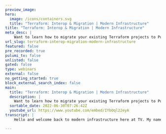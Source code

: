 ```yaml
---
preview_image:
hero:
  image: /icons/containers.svg
  title: "Terraform: Interop & Migration | Modern Infrastructure"
title: "Terraform: Interop & Migration | Modern Infrastructure"
meta_desc: |
    Want to learn how to migrate your existing Terraform projects to Pulumi, or even integrate HashiCorp Terraform providers? Join David as he walks yo...
url_slug: terraform-interop-migration-modern-infrastructure
featured: false
pre_recorded: true
pulumi_tv: false
unlisted: false
gated: false
type: webinars
external: false
no_getting_started: true
block_external_search_index: false
main:
  title: "Terraform: Interop & Migration | Modern Infrastructure"
  description: |
    Want to learn how to migrate your existing Terraform projects to Pulumi, or even integrate HashiCorp Terraform providers? Join David as he walks you through your options in this latest installment of Modern Infrastructure.  🌐 Links: Terraform Migration Guide: https://github.com/pulumiverse/terraform-migration-guide   💠Terraform HCL Guide: https://github.com/pulumiverse/terraform-migration-guide/tree/main/hcl-guide   💠tf2pulumi: https://github.com/pulumi/tf2pulumi Pulumi Import: https://www.pulumi.com/docs/guides/adopting/from_terraform/ Building a Bridged Terraform Provider: https://youtu.be/ZjTFaqMrYvY
  sortable_date: 2022-06-30T07:26:42Z
  youtube_url: https://www.youtube.com/embed/IYbOql22eyA
transcript: |
    Hello and welcome back to modern infrastructure here at TV. My name is David Flanagan. Although you may know me from across the internet as coach, I'm a developer advocate at Pulumi. And today I want to spend the next 10 minutes sharing with you ways to migrate existing terra farm projects over to Pulumi using a few different tools and techniques. We're at a lucky time and age as developers where infrastructures code is no longer new people have been practicing infrastructures code for a while and you may just be new to Pulumi. So you may be wondering how do I take all this existing stuff that I have and bring it over to the plume ecosystem and I'm gonna share a few resources with you today. Oh, there is my screen. The first thing I want to talk about is something that I've been working on within the Pulumi Vers Organization on github. The Pulumi VIS organization uh was started by a group of Pulumi community members who wanted a centralized place for non official Pulumi staff to, to live. I'm very fortunate to be able to contribute to this as much as I can and one of the things that I really want to be able to help people with is that migration step that we're talking about today. So we have started over only in the last month, putting together the Terraform migration guide. This guide is going to be out over the next weeks and months for sure. But it's hopefully going to cover some of those hurdles that people often hit. So the first thing in this gaze that we cover is the Terraform HCL gate. We're going to assume with this guide that people have written some terraform before and are are relatively comfortable with the has configuration language. But what you may not understand when you're making that jump from terraform to Poli is well, what do some of those patterns or what does AC L look like and the various Plimer languages? And that's what that gate is there. For. The second part here is the TFGTF Pulumi is a tool that we'll be looking at during this session, which can convert to a which I do not disturb on uh choice of life. Sweet. Um Yeah, you have to plum as a tool that can help you convert Pulumi Terraform into plumbing code. And I'll show you some examples of that as well as some more advanced stuff that you can do with the Pulumi Import command and even some scripting. So this guy doesn't exist yet, but it will be coming soon. Uh We're making some improvements that we have to pollinate again, we will cover that in today's session. If you are not, you do not need to know all this stuff. Now, if you take a look at the AC L guide, you'll see that we have just some examples of common things that people do in HTL that they may not be sure how to bring across the blue ecosystem. Uh So the first one here is we take a look at code re use. What does that mean? Well, in Terra Farm, we have a concept of a module, we can group a bunch of TFS together ship them in a get repository and consume them via this module syntax with inputs and outputs. No, the way that it works in Pulumi is not going to be a surprise to most people is that Pulumi uses real programming languages and not A DS L. So there's no direct equivalent of modules except for if you're using Go well, you would just use Go mode and you would chuck your plum code that way M PM for typescript and javascript pi Pi for Python Maven for Java new get for dot net. Hopefully, nothing too surprising there. Um What we call out in this guide though is that, you know, there's no real need for the concept of a module because within polymer, you can factor all of your code to, to functions and classes to component resources and dynamic resources. So really you just have to consider it like software, right? Like when you build out your applications within your organization, when you see something that is repeated multiple times, we apply the dry concept where we do not repeat ourselves. So we extract and factor things into functions. Once those functions become stable, it may be that we want to provide more uh composition of those functions. We may tweak the inputs and the outputs, we may break them down into multiple functions and have higher order functions. Like all of these things that we do is good software development practices directly applied to our. So there's not the right module, but I think there's much better options. Something that people will be very accustomed to from the HCL landscape is that if they want conditional resources, the trick here is to set account to a tertiary value of one or zero. And then Pulumi, well, we can just use our programming language constructs. So if we were doing this in typescript, we would have an F statement that checked subconditions and then if we wish to, we would create the resource insight. Now, I'm not going to go through all of these. You're more than welcome to come and take a look at all of these blocks. We're going to add more over time and taking a look at the terra farm ecosystem and trying to give people a really good path to understand and migrate their code when they're not doing it automatically. It may be that you're doing partial migrations. It may be that you're setting up your preliminary project and stacks, keeping your existing turf farm and doing things in a slow but intentional way. That's ok. That guide is there to help. So you can find that at github dot com slash Pulumi slash terraform dash migration dash guide. And I hope that's the last time I have to see that out load. OK? The next thing I want to cover is the Pulumi import command. So we have a fantastic page of documentation here at Pulumi dot com. You can find it by going to Docs user guides, adopting Pulumi and importing infrastructure. I will create a short link for this and stick it into the show notes as soon as I'm done. I promise. But there's a few ways to import your existing infrastructure. The first one shown here that we can use the Pulumi import commands. So this is when you're doing that intentional but maybe slow moving migration from one ecosystem. It may not even be to farm. It could be any other infrastructure as co two and bringing it into the Pulumi ecosystem is that we can just run plume import against a single piece of infrastructure. What this does is it will import this into your state file and there is an option to generate the code and you'll end up with code that looks something like this. You can tweak the way that the plume import command works. But all the options are described on the cli you can see that we have a generate code. Where is the argument here does default the truth. So you don't need to worry about it. Um What it does is it will print the code to your terminal and if you do not want it to do that and you want it instead to rate it to a file, you can use dash O or dash dash out. Uh and that will, it will take the same code but a fail. So you don't need to do that badly. And there's a few other options here, especially if you're importing uh database things or stuff that you consider meshing critical, then you know, make sure that you mark these as protected. And if you need to change any properties, there's flags for that. If you want to build a parent or a hierarchy of resources, you can do that too. There's lots of, lots of abilities on the import command. And if you check our release blog from uh in May, there's a whole blog about the improvements and changes that we made to the P import, the link will be in the show notes directly after this live stream. So again, don't worry if we going to find it and make sure you've got stuff to click shortly. Now the import command is great, but it can be a little bit laborious. We're doing things one resource at a time and this is where we have the TF to Pulumi command. Oh, all right. There we go. Uh, is a, that can read T farm programs and give you a poly code in any of our supported sdks. Uh You can install it via Homer on Mac and Linux and you can run it with just there we go to Pulumi and then provide a target language by default, you're going to get no Js. Uh and we're gonna do a quick example of this because I think that it is relatively interesting. So here we have a Terra farm project that it spends up three random resources, password 12 and three, made them all different sizes purely for sure, no real. There's nothing specific about the sizes. You don't need to worry about it. Uh We have a terraform state file and if we run a terra form plan, it will tell us that there's nothing to do. So what we have here is a deployed and working terraform program. Now we can run TF to Pulumi like so and we'll get in index dot ts. This is scanned, our Pulumi project. It knows that we need a Pulumi package and the random provider is then created with three random resources pulling on the side just as we are in the Terra Farm program and brought across our name, password 12 and three. So TF to Pulumi is really cool. Uh We can run that again with target language and this time we will do go and why not do Python? Well at it. Now, if you take a look at Man dot Go, you see the exact same. You just need to go SDK. We have a pluming program, password, one password, two, password three. You'll notice that and TF to plume and the plume Cogen in general that we understand what it means to write Python code, we understand what it means to write goal code and we try to adhere to those ecosystems and the patterns and the rules that they have for naming variables, for naming classes, for naming everything and types, et cetera. And so the names and stuff may change a little bit, at least the I DS within Poli but everything else should be correct and will be correct. So you can see here and go. We have type wrappers, just the lack of generics. So we're doing politer and on all the values lastly, we'll take a look at made up pie. Mhm. Oh Main dot Pie telling me and we have to sim uh we have pass one password two passer three and a random random randoms. Perfect tsum is a wonderful tool and if you can use it, you should use it. However, there are some challenges with TF to Pulumi that are being addressed uh not quite as I speak but within the vicinity of as I am speaking and you'll see that if we go to our pill request here. Um We are adding terraform 0.12 support. This is a precursor to support on other versions of terra farm. There's also a pull request for support in the TF state file V four. So we know that TFP needs some love and needs some attention. We're working on it now. Um It will work for some used cases. It will fail for others. Please feel free to open issues and let us know what isn't working. We are committed to making this work and making this a great experience for developers. So I called this example complex. It's not actually complex. If you take a look at my main dot TF, it's relatively trivial, but I'm calling it complex because what I want to show you is the more manual way of handling a TF state migration when you cannot do it via TF to plumbing. So what we have here is we have the terraform required providers. We've got our AWS provider being configured. We've got uh AWS instance being provisioned. We have an S3 bucket being created and we have an access control list on the S3 bucket. I believe Ron and Timi here will fail. Yeah, we have an error. Uh And that's because the default provider is there. I probably could remove that and that would work, but that's not the point. What do we do in this case with TF to pollute. I think going to migrate our infrastructure. We have some tea yummy. Ok. Uh Just losing my train of thought. I was gonna tell you it's a lap time song but it doesn't really matter. Uh because I'm talking to myself. All right. So what I have done here is that we have a Terra farm program. It also um should be no changes. Good, no changes. Uh And we can't use TF deployment. So what's our next stage? Well, our, our plume import command is super cool. So if we scroll down, we have the bulk and poor operations documentation, what this allows us to do is to create a JSON file like so that has a list of resources with their type, their name and their ID. And if you can produce that file, Polier will import all the state and generate a code for multiple resources. So that is a really cool way to do it. Um But the thing is we need to get that resource list first because we're all developers, we can make that happen. So what I have here is a goal main dot go file that actually loads a subset of the TF state file loops through all the resources, pulls out the name ID and type maps them to plume types and spits out our resources do chase them here. We have the AWS instance, the S3 bucket and our AC L. And what that means is I can run a Pulumi import provide in a research these dot J on and turn out to rate to index alt dot TS. I mean, I've already done this term is already imported. What we're going to do is let me that RM DEV Force and we'll do that again. Oh, let me back. And it, 01 of all my, my Aws credentials have disappeared. Uh, excuse me, while I rep provisioned to reconfigure my S3 credentials. Oh, no, it won't be the credentials, right? Uh, that Ews region West one, this may just be config not my credentials. We're about to find out together. Uh, it's not. Ok. So now it's saying it's not in the region. Ok. What region did I use? Uh, I should know. Let me check because I put a provider. Us Western, us West. Hm. And you? Yeah, bye. All right. Third time. Lucky. Much better. Ok. So it's telling us that we want to confirm, you can think of all the warnings for now. Um, uh, we'll put in the, yes, the magic happens and I've gone way over in my 10 minutes but we're having fun. So, not that fast. Uh, and we want to take a look at index all you'll see here. We have our Aws provider added, we have our instance and one, if you read the article with the import changes, that's going to be in the show notes in just a moment. And one of the improvements we made to the import command was to bring in all of these default fields so that everything was defined as code. And we don't rely on the defaulting too much if we scroll down. Uh, it's also protected by default, which is nice. We've got our bucket. Uh We've got our AC L. That's great. We can do that for any of our target languages and things are great. But you may be wondering, hey, what was in that mean dot Go? Well, let's take a quick look. If we open man dot go, uh you'll see it at a just enough tapes to be able to scan a terraform state file. So we have a type Terraform state which has something called resources. The resource has a name, a type a mode and then instances and inside those instances, we have some attributes and the only attributes that we care about are ID and name. So we just quickly stub all that out. We then have the Pulumi resource file description types. So we want to be able to write a Pulumi resources file with a Pulumi resource. And then we have some code here that reads the state file on marshals it to our Terraform state type that we mocked out. We create Pulumi resources and then we look over everything and say there's the TF state. I'm trying to be smart about generating the ID. So we check the attributes for a name if that exists we use it. If not, we use the ID because there's weird things with the way the state file works and then we spit out the resource and we write it to a file so you could do all this. It's not too much. Now, there is a lot more code in this file and because I did a big copy and paste just to do this quickly, however, all of this code is available and the uh F bridge repository could be used through modules. So everything below here is the mappings that I just copy and pasted. Uh I won't hide it from you. I'll show you it, it's all there. Um But this can be consumed through go mod. I was just lazy. OK? So that allows us to write the resources dot J and pull in a file. Now, the last thing I want to touch on today, I did a live stream a contribute session with Paul stack a few weeks ago where we talked about. Well, what if I want to be able to interact with Pulumi and be able to use Pulumi providers? So the stream went through in much more detail. I'm going to be very quick. The stream link will be in the show. Not in just a minute, I promise, but we have a repository cold, the Pulumi dash TF dash provider, dash boiler plate, you can fork this do a huge search and replace on a default value which is an essentially there's a target for it and the make file, which is all covered on the live stream. The last one, excuse me, which is all covered on the live stream session with Paul stack. It's called make prepare. It will allow you to update the name and the repository and all of the files and then you get a provider that is ready to be built and shipped. However, it's not going to be able to automatically bridge the chair form resources. There's only one thing that you need to do and that is to provide a resource mapping. You do that and say the provider resources dot go. Now this is a large one. Yours will not be as complex. But that's because there's some functions here to make this a little bit easier. But the only thing you need to do is first provide any config uh and inside the contact object. So if you need access keys and they could be set by environment variables, put it in once it's done content, you do resources. All we're doing here is saying that we have a string type from terraform scale. We account SSH key. Here is an example. And on the right, we have to tell it the token was then Pulumi and this is the direct mapping. The bridge does everything else. Now this function is here to make it easier. But if you really wanted to uh you could spec that out manually and we cover that in the live stream that's in the link at the bottom. It's 45 minutes long. Paul stack covers so much good stuff and it definitely worth checking out once we provided the conflict and the resources and there's a lot of them here. You also provide the data. There's too many other the data sources. Terraform has a concept of resources and data resources which allows you to look up just the same. All you need to do is provide a mapping of terraform type string to Pulumi token. And that is all from there. You can build a provider and ship it. So here we go. I said 10 minutes. We're at 24 minutes. However, I wanted to make sure that you leave the session with a bit of an understanding. Well, I'm not used to. It's just I I computers leaving. Hopefully you're leaving a session with an understanding of the ways that we can migrate existing terraform resources using the migration guide by using TF to Pulumi using the import command or even scripting a bulk import as required. You can build bridges to the provider using our provider template. All the length and more information is in the description. I hope you enjoyed this session and I will see you all in a week. Have a wonderful day.

---
```

